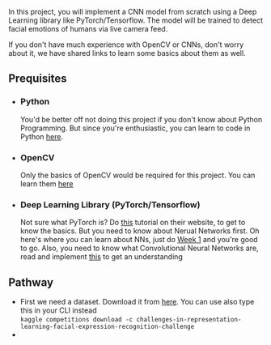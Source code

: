 In this project, you will implement a CNN model from scratch using a Deep Learning library like PyTorch/Tensorflow. The model will be trained to detect facial emotions of humans via live camera feed. 

If you don't have much experience with OpenCV or CNNs, don't worry about it, we have shared links to learn some basics about them as well.

## Prequisites
- ### Python
  You'd be better off not doing this project if you don't know about Python Programming. But since you're enthusiastic, you can learn to code in Python [here](https://www.wncc-iitb.org/wiki/index.php/Python_for_Beginners).
- ### OpenCV
  Only the basics of OpenCV would be required for this project. You can learn them [here](https://www.pyimagesearch.com/2018/07/19/opencv-tutorial-a-guide-to-learn-opencv/)
- ### Deep Learning Library (PyTorch/Tensorflow) 
  Not sure what PyTorch is? Do [this](https://pytorch.org/tutorials/beginner/deep_learning_60min_blitz.html) tutorial on their website, to get to know the basics. But you need to know about Nerual Networks first. Oh here's where you can learn about NNs, just do [Week 1](https://github.com/wncc/learn-gan#week-1--getting-started) and you're good to go. Also, you need to know what Convolutional Neural Networks are, read and implement [this](https://adventuresinmachinelearning.com/convolutional-neural-networks-tutorial-in-pytorch/) to get an understanding
  
## Pathway
- First we need a dataset. Download it from [here](https://www.kaggle.com/c/challenges-in-representation-learning-facial-expression-recognition-challenge/data?select=fer2013.tar.gz). You can use also type this in your CLI instead    
`kaggle competitions download -c challenges-in-representation-learning-facial-expression-recognition-challenge` 
- 
